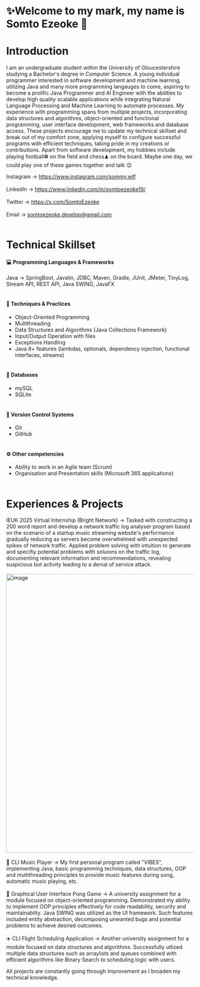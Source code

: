 # ✨Welcome to my mark, my name is Somto Ezeoke 👋


# Introduction 
I am an undergraduate student within the University of Gloucestershire studying a Bachelor's degree in Computer Science. A young individual programmer interested in software development and machine learning, utilizing Java and many more programming langauges to come, aspiring to become a prolific Java Programmer and AI Engineer with the abilities to develop high quality scalable applications while integrating Natural Language Processing and Machine Learning to automate processes. My experience with programming spans from multiple projects, incorporating data structures and algorithms, object-oriented and functional programming, user interface development, web frameworks and database access. These projects encourage me to update my technical skillset and break out of my comfort zone, applying myself to configure successful programs with efficient techniques, taking pride in my creations or contributions. Apart from software development, my hobbies include playing football⚽ on the field and chess♟ on the board. Maybe one day, we could play one of these games together and talk 😉

Instagram -> https://www.instagram.com/sommy.wtf <br><br>
LinkedIn -> https://www.linkedin.com/in/somtoezeoke19/ <br><br>
Twitter -> https://x.com/SomtoEzeoke <br><br>
Email -> somtoezeoke.develop@gmail.com <br><br>

# Technical Skillset
#### 💻 Programming Languages & Frameworks
Java -> SpringBoot, Javalin, JDBC, Maven, Gradle, JUnit, JMeter, TinyLog, Stream API, REST API, Java SWING, JavaFX <br><br>

#### 🤺 Techniques & Practices
- Object-Oriented Programming
- Multithreading
- Data Structures and Algorithms (Java Collections Framework)
- Input/Output Operation with files
- Exceptions Handling
- Java 8+ features (lambdas, optionals, dependency injection, functional interfaces, streams) <br><br>

#### 📘 Databases
- mySQL
- SQLite <br><br>

#### 🔄 Version Control Systems
- Git
- GitHub <br><br>

#### ⚙️ Other competencies
- Ability to work in an Agile team (Scrum)
- Organisation and Presentation skills (Microsoft 365 applications)<br><br>

# Experiences & Projects 
IEUK 2025 Virtual Internship (Bright Network) -> Tasked with constructing a 200 word report and develop a network traffic log analyser program based on the scenario of a startup music streaming website's performance gradually reducing as servers become overwhelmed with unexpected spikes of network traffic. Applied problem solving with intuition to generate and specifiy potential problems with soluions on the traffic log, documenting relevant information and recommendations, revealing suspicious bot activity leading to a denial of service attack. 
<br><br>
<img width="3000" height="750" alt="image" src="https://github.com/user-attachments/assets/09824ab0-0e8e-4174-9d47-0f7b664d1742" />
<br><br>
🎵 CLI Music Player -> My first personal program called "VIBES", implementing Java, basic programming techniques, data structures, OOP and multithreading principles to provide music features during song, automatic music playing, etc.
<br><br>
🏓 Graphical User Interface Pong Game -> A university assignment for a module focused on object-oriented programming. Demonstrated my ability to implement OOP principles effectively for code readability, security and maintainablity. Java SWING was utilized as the UI framework. Such features included entity abstraction, decomposing unwanted bugs and potential problems to achieve desired outcomes. 
<br><br>
✈️ CLI Flight Scheduling Application -> Another university assignment for a module focused on data structures and algorithms. Successfully utlized multiple data structures such as arraylists and queues combined with efficient algorithms like Binary Search to scheduling logic with users.

All projects are constantly going through improvement as I broaden my technical knowledge.

